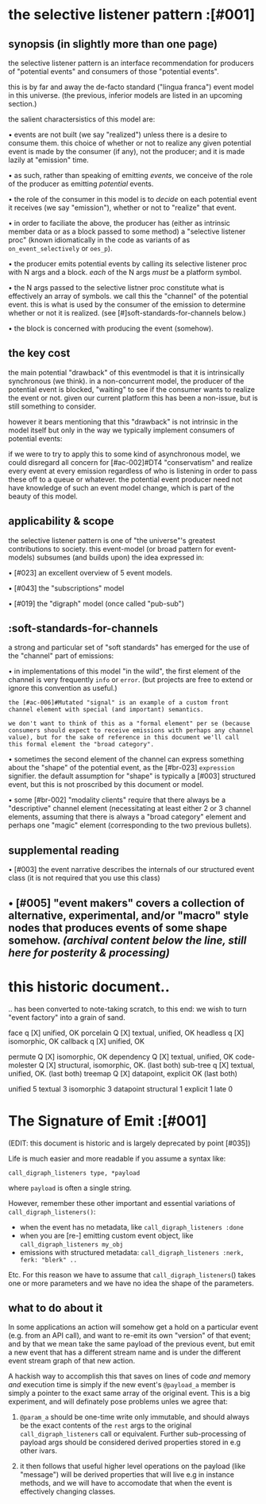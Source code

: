 # the selective listener pattern :[#001]

## synopsis (in slightly more than one page)

the selective listener pattern is an interface recommendation for
producers of "potential events" and consumers of those "potential
events".

this is by far and away the de-facto standard ("lingua franca")
event model in this universe. (the previous, inferior models are
listed in an upcoming section.)

the salient charactersistics of this model are:

  • events are not built (we say "realized") unless there is a desire
    to consume them. this choice of whether or not to realize any given
    potential event is made by the consumer (if any), not the producer;
    and it is made lazily at "emission" time.

  • as such, rather than speaking of emitting *events*, we conceive
    of the role of the producer as emitting *potential* events.

  • the role of the consumer in this model is to *decide* on each
    potential event it receives (we say "emission"), whether or not
    to "realize" that event.

  • in order to faciliate the above, the producer has (either as
    intrinsic member data or as a block passed to some method) a
    "selective listener proc" (known idiomatically in the code
    as variants of as `on_event_selectively` or `oes_p`).

  • the producer emits potential events by calling its selective
    listener proc with N args and a block. *each* of the N args
    *must* be a platform symbol.

  • the N args passed to the selective listner proc constitute what is
    effectively an array of symbols. we call this the "channel" of the
    potential event. this is what is used by the consumer of the
    emission to determine whether or not it is realized. (see
    [#]soft-standards-for-channels below.)

  • the block is concerned with producing the event (somehow).




## the key cost

the main potential "drawback" of this eventmodel is that it is
intrinsically synchronous (we think). in a non-concurrent model, the
producer of the potential event is blocked, "waiting" to see if the
consumer wants to realize the event or not. given our current platform
this has been a non-issue, but is still something to consider.

however it bears mentioning that this "drawback" is not intrinsic in the
model itself but only in the way we typically implement consumers of
potential events:

if we were to try to apply this to some kind of asynchronous
model, we could disregard all concern for [#ac-002]#DT4 "conservatism"
and realize every event at every emission regardless of who is
listening in order to pass these off to a queue or whatever. the
potential event producer need not have knowledge of such an
event model change, which is part of the beauty of this model.




## applicability & scope

the selective listener pattern is one of "the universe"'s greatest
contributions to society. this event-model (or broad pattern for
event-models) subsumes (and builds upon) the idea expressed in:


  • [#023] an excellent overview of 5 event models.

  • [#043] the "subscriptions" model

  • [#019] the "digraph" model (once called "pub-sub")




## :soft-standards-for-channels

a strong and particular set of "soft standards" has emerged for the use
of the "channel" part of emissions:

  • in implementations of this model "in the wild", the first element of
    the channel is very frequently `info` or `error`. (but projects are
    free to extend or ignore this convention as useful.)

    the [#ac-006]#Mutated "signal" is an example of a custom front
    channel element with special (and important) semantics.

    we don't want to think of this as a "formal element" per se (because
    consumers should expect to receive emissions with perhaps any channel
    value), but for the sake of reference in this document we'll call
    this formal element the "broad category".

  • sometimes the second element of the channel can express something
    about the "shape" of the potential event, as the [#br-023]
    `expression` signifier. the default assumption for "shape" is
    typically a [#003] structured event, but this is not proscribed
    by this document or model.

  • some [#br-002] "modality clients" require that there always be a
    "descriptive" channel element (necessitating at least either 2
    or 3 channel elements, assuming that there is always a "broad category"
    element and perhaps one "magic" element (corresponding to the two
    previous bullets).




## supplemental reading

  • [#003] the event narrative describes the internals of our structured
           event class (it is not required that you use this class)

  • [#005] "event makers" covers a collection of alternative,
           experimental, and/or "macro" style nodes that produces events
           of some shape somehow.
*(archival content below the line, still here for posterity & processing)*
--

# this historic document..

.. has been converted to note-taking scratch, to this end: we wish to
turn "event factory" into a grain of sand.




face                q [X] unified, OK
porcelain           Q [X] textual, unified, OK
headless            q [X] isomorphic, OK
callback            q [X] unified, OK

permute             Q [X] isomorphic, OK
dependency          Q [X] textual, unified, OK
code-molester       Q [X] structural, isomorphic, OK. (last both)
sub-tree            q [X] textual, unified, OK. (last both)
treemap             Q [X] datapoint, explicit OK (last both)




unified 5
textual 3
isomorphic 3
datapoint
structural 1
explicit 1
late 0





# The Signature of Emit :[#001]

(EDIT: this document is historic and is largely deprecated by point [#035])

Life is much easier and more readable if you assume a syntax like:

    call_digraph_listeners type, *payload

where `payload` is often a single string.


However, remember these other important and essential variations of `call_digraph_listeners()`:

  + when the event has no metadata, like `call_digraph_listeners :done`
  + when you are [re-] emitting custom event object, like `call_digraph_listeners my_obj`
  + emissions with structured metadata: `call_digraph_listeners :nerk, ferk: "blerk" ..`

Etc.  For this reason we have to assume that `call_digraph_listeners`() takes one or more
parameters and we have no idea the shape of the parameters.


## what to do about it

In some applications an action will somehow get a hold on a particular
event (e.g. from an API call), and want to re-emit its own "version" of
that event; and by that we mean take the same payload of the previous
event, but emit a new event that has a different stream name and is
under the different event stream graph of that new action.

A hackish way to accomplish this that saves on lines of code *and*
memory *and* execution time is simply if the new event's `@payload_a`
member is simply a pointer to the exact same array of the original
event. This is a big experiment, and will definately pose problems
unles we agree that:

1) `@param_a` should be one-time write only immutable, and should always
be the exact contents of the `rest` args to the original `call_digraph_listeners` call or
equivalent.  Further sub-processing of payload args should be considered
derived properties stored in e.g other ivars.

2) it then follows that useful higher level operations
on the payload (like "message") will be derived properties that will
live e.g in instance methods, and we will have to accomodate that when
the event is effectively changing classes.

